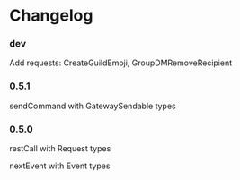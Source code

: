 # Changelog

### dev

Add requests: CreateGuildEmoji, GroupDMRemoveRecipient

### 0.5.1

sendCommand with GatewaySendable types

### 0.5.0

restCall with Request types

nextEvent with Event types
